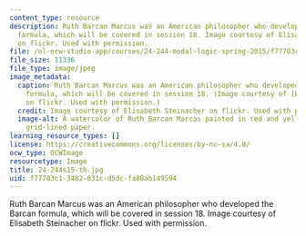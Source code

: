 ```yaml
---
content_type: resource
description: Ruth Barcan Marcus was an American philosopher who developed the Barcan
  formula, which will be covered in session 18. Image courtesy of Elisabeth Steinacher
  on flickr. Used with permission.
file: /ol-ocw-studio-app/courses/24-244-modal-logic-spring-2015/f77703c13482031cd5dcfa88ab149594_24-244s15-th.jpg
file_size: 11336
file_type: image/jpeg
image_metadata:
  caption: Ruth Barcan Marcus was an American philosopher who developed the Barcan
    formula, which will be covered in session 18. (Image courtesy of [Elisabeth Steinacher](https://flic.kr/p/fhBLmy)
    on flickr. Used with permission.)
  credit: Image courtesy of Elisabeth Steinacher on flickr. Used with permission.
  image-alt: A watercolor of Ruth Barcan Marcas painted in red and yellow hues on
    grid-lined paper.
learning_resource_types: []
license: https://creativecommons.org/licenses/by-nc-sa/4.0/
ocw_type: OCWImage
resourcetype: Image
title: 24-244s15-th.jpg
uid: f77703c1-3482-031c-d5dc-fa88ab149594
---
```

Ruth Barcan Marcus was an American philosopher who developed the Barcan formula, which will be covered in session 18. Image courtesy of Elisabeth Steinacher on flickr. Used with permission.